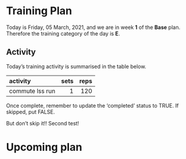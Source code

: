 Training Plan
================

Today is Friday, 05 March, 2021, and we are in week **1** of the
**Base** plan. Therefore the training category of the day is **E**.

## Activity

Today’s training activity is summarised in the table below.

| activity        | sets | reps |
| :-------------- | ---: | ---: |
| commute lss run |    1 |  120 |

Once complete, remember to update the ‘completed’ status to TRUE. If
skipped, put FALSE.

But don’t skip it\!\! Second test\!

# Upcoming plan
